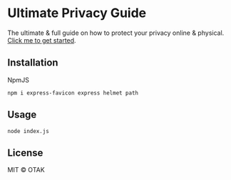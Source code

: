 # Ultimate Privacy Guide
The ultimate & full guide on how to protect your privacy online & physical. [Click me to get started](https://github.com/OTAKKATO/ultimate-privacy-guide/tree/main/public).

## Installation
NpmJS
```
npm i express-favicon express helmet path
```

## Usage
```
node index.js
```

## License
MIT © OTAK